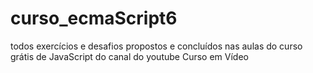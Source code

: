 # curso_ecmaScript6
 todos exercícios e desafios propostos e concluídos nas aulas do curso grátis de JavaScript do canal do youtube Curso em Vídeo
